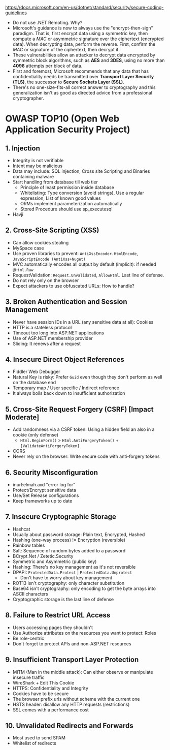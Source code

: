 https://docs.microsoft.com/en-us/dotnet/standard/security/secure-coding-guidelines
- Do not use .NET Remoting. Why?
- Microsoft's guidance is now to always use the "encrypt-then-sign" paradigm. That is, first encrypt data using a symmetric key, then compute a _MAC_ or asymmetric signature over the ciphertext (encrypted data). When decrypting data, perform the reverse. First, confirm the _MAC_ or signature of the ciphertext, then decrypt it.
- These vulnerabilities allow an attacker to decrypt data encrypted by symmetric block algorithms, such as **AES** and **3DES**, using no more than **4096** attempts per block of data.
- First and foremost, Microsoft recommends that any data that has confidentiality needs be transmitted over **Transport Layer Security (TLS)**, the successor to **Secure Sockets Layer (SSL)**.
- There's no one-size-fits-all correct answer to cryptography and this generalization isn't as good as directed advice from a professional cryptographer.

# OWASP TOP10 (Open Web Application Security Project)

## 1. Injection
- Integrity is not verifiable
- Intent may be malicious
- Data may include: SQL injection, Cross site Scripting and Binaries containing malware
- Start handling from database till web tier
  - Principle of least permission inside database
  - Whitelisting: Type conversion (avoid strings), Use a regular expression, List of known good values
  - ORMs implement parameterization automatically
  - Stored Procedure should use sp_executesql
- Havji

## 2. Cross-Site Scripting (XSS)
- Can allow cookies stealing
- MySpace case
- Use proven libraries to prevent: `AntiXssEncoder.HtmlEncode`, `JavaScriptEncode (AntiXss+Nuget)`
- MVC automatically encodes all output by default (implicit): if needed `@Html.Raw`
- RequestValidation: `Request.Unvalidated`, `AllowHtml`. Last line of defense.
- Do not rely only on the browser
- Expect attackers to use obfuscated URLs: How to handle?

## 3. Broken Authentication and Session Management
- Never have session IDs in a URL (any sensitive data at all): Cookies
- HTTP is a stateless protocol
- Timeout too long into ASP.NET applications
- Use of ASP.NET membership provider
- Sliding: It renews after a request

## 4. Insecure Direct Object References
- Fiddler Web Debugger
- Natural Key is risky: Prefer `Guid` even though they don't perform as well on the database end
- Temporary map / User specific / Indirect reference
- It always boils back down to insufficient authorization

## 5. Cross-Site Request Forgery (CSRF) [Impact Moderate]
- Add randomness via a CSRF token: Using a hidden field an also in a cookie (only defense)
  - `Html.BeginForm()` > `Html.AntiForgeryToken()` + `[ValidateAntiForgeryToken]`
- CORS
- Never rely on the browser: Write secure code with anti-forgery tokens

## 6. Security Misconfiguration
- inurl:elmah.axd "error log for"
- Protect/Encrypt sensitive data
- Use/Set Release configurations
- Keep frameworks up to date

## 7. Insecure Cryptographic Storage
- Hashcat
- Usually about password storage: Plain text, Encrypted, Hashed
- Hashing (one-way process) != Encryption (reversible)
- Rainbow tables
- Salt: Sequence of random bytes added to a password
- BCrypt.Net / Zetetic.Security
- Symmetric and Asymmetric (public key)
- Hashing: There's no key management as it's not reversible
- DPAPI: `ProtectedData.Protect` | `ProtectedData.Unprotect`
  - Don't have to worry about key management
- ROT13 isn't cryptography: only character substitution
- Base64 isn't cryptography: only encoding to get the byte arrays into ASCII characters
- Cryptographic storage is the last line of defense

## 8. Failure to Restrict URL Access
- Users accessing pages they shouldn't
- Use Authorize attributes on the resources you want to protect: Roles
- Be role-centric
- Don't forget to protect APIs and non-ASP.NET resources

## 9. Insufficient Transport Layer Protection
- MiTM (Man in the middle attack): Can either observe or manipulate insecure traffic
- WireShark + Edit This Cookie
- HTTPS: Confidentiality and Integrity
- Cookies have to be secure
- The browser prefix urls without scheme with the current one
- HSTS header: disallow any HTTP requests (restrictions)
- SSL comes with a performance cost

## 10. Unvalidated Redirects and Forwards
- Most used to send SPAM
- Whitelist of redirects
